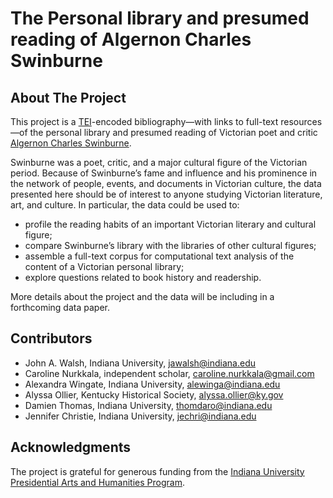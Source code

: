 # The Personal library and presumed reading of Algernon Charles Swinburne

## About The Project

This project is a [TEI](https://tei-c.org/release/doc/tei-p5-doc/en/html/index.html)-encoded bibliography—with links to full-text resources—of the personal library and presumed reading of Victorian poet and critic [Algernon Charles Swinburne](http://swinburneproject.org/). 

Swinburne was a poet, critic, and a major cultural figure of the Victorian period. Because of Swinburne’s fame and influence and his prominence in the network of people, events, and documents in Victorian culture, the data presented here should be of interest to anyone studying Victorian literature, art, and culture. In particular, the data could be used to:

- profile the reading habits of an important Victorian literary and cultural figure;
- compare Swinburne’s library with the libraries of other cultural figures;
- assemble a full-text corpus for computational text analysis of the content of a Victorian personal library;
- explore questions related to book history and readership.

More details about the project and the data will be including in a forthcoming data paper.

## Contributors

- John A. Walsh, Indiana University, [jawalsh@indiana.edu](mailto:jawalsh@indiana.edu)
- Caroline Nurkkala, independent scholar, [caroline.nurkkala@gmail.com](mailto:caroline.nurkkala@gmail.com)
- Alexandra Wingate, Indiana University, [alewinga@indiana.edu](mailto:alewinga@indiana.edu)
- Alyssa Ollier, Kentucky Historical Society, [alyssa.ollier@ky.gov](mailto:ollier@ky.gov)
- Damien Thomas, Indiana University, [thomdaro@indiana.edu](mailto:thomdaro@indiana.edu)
- Jennifer Christie, Indiana University, [jechri@indiana.edu](mailto:jechri@indiana.edu)

## Acknowledgments

The project is grateful for generous funding from the [Indiana University Presidential Arts and Humanities Program](https://research.iu.edu/funding-proposals/funding/opportunities/presidential-arts-humanities/index.html).
